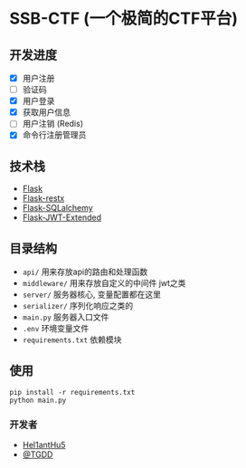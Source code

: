 # SSB-CTF (一个极简的CTF平台)
## 开发进度
- [x] 用户注册
- [ ] 验证码
- [x] 用户登录
- [x] 获取用户信息
- [ ] 用户注销 (Redis)
- [x] 命令行注册管理员

## 技术栈
- [Flask](https://github.com/pallets/flask)
- [Flask-restx](https://github.com/python-restx/flask-restx)
- [Flask-SQLalchemy](https://github.com/pallets/flask-sqlalchemy)
- [Flask-JWT-Extended](https://github.com/vimalloc/flask-jwt-extended)

## 目录结构
- `api/` 用来存放api的路由和处理函数
- `middleware/` 用来存放自定义的中间件 jwt之类
- `server/` 服务器核心, 变量配置都在这里
- `serializer/` 序列化响应之类的
- `main.py` 服务器入口文件
- `.env` 环境变量文件
- `requirements.txt` 依赖模块

## 使用
```
pip install -r requirements.txt
python main.py
```

### 开发者
- [Hel1antHu5](https://github.com/L-HeliantHuS)
- [@TGDD](https://github.com/NefertariTim)